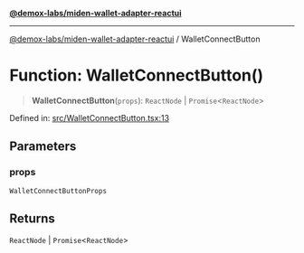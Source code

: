 [**@demox-labs/miden-wallet-adapter-reactui**](../README.md)

***

[@demox-labs/miden-wallet-adapter-reactui](../globals.md) / WalletConnectButton

# Function: WalletConnectButton()

> **WalletConnectButton**(`props`): `ReactNode` \| `Promise`\<`ReactNode`\>

Defined in: [src/WalletConnectButton.tsx:13](https://github.com/demox-labs/miden-wallet-adapter/blob/1ef8b04773cb8b7272bbf6a4eb810ab074d47de8/packages/ui/src/WalletConnectButton.tsx#L13)

## Parameters

### props

`WalletConnectButtonProps`

## Returns

`ReactNode` \| `Promise`\<`ReactNode`\>
